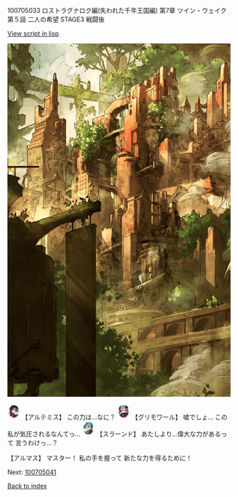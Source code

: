 100705033 ロストラグナロク編(失われた千年王国編) 第7章 ツイン・ウェイク 第５話 二人の希望 STAGE3 戦闘後

[View script in lisp](../scripts/100705033.txt)

![beast_world_town2.png](../images/backgrounds/beast_world_town2.png)

<img src="../images/units/3400111.png" alt="3400111.png" height="34"/>
【アルテミス】
この力は…なに？

<img src="../images/units/3501711.png" alt="3501711.png" height="34"/>
【グリモワール】
嘘でしょ…
この私が気圧されるなんてっ…

<img src="../images/units/3201211.png" alt="3201211.png" height="34"/>
【スラーンド】
あたしより…偉大な力があるって
言うわけっ…？

【アルマス】
マスター！
私の手を握って
新たな力を得るために！

Next: [100705041](100705041.md)

[Back to index](index.md)
